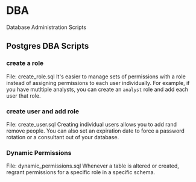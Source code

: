 # DBA
Database Administration Scripts

## Postgres DBA Scripts

### create a role
File: create_role.sql
It's easier to manage sets of permissions with a role instead of assigning permissions to each user individually. For example, if you have mutltiple analysts, you can create an `analyst` role and add each user that role.

### create user and add role
File: create_user.sql
Creating individual users allows you to add rand remove people. You can also set an expiration date to force a password rotation or a consultant out of your database.

### Dynamic Permissions
File: dynamic_permissions.sql
Whenever a table is altered or created, regrant permissions for a specific role in a specific schema.